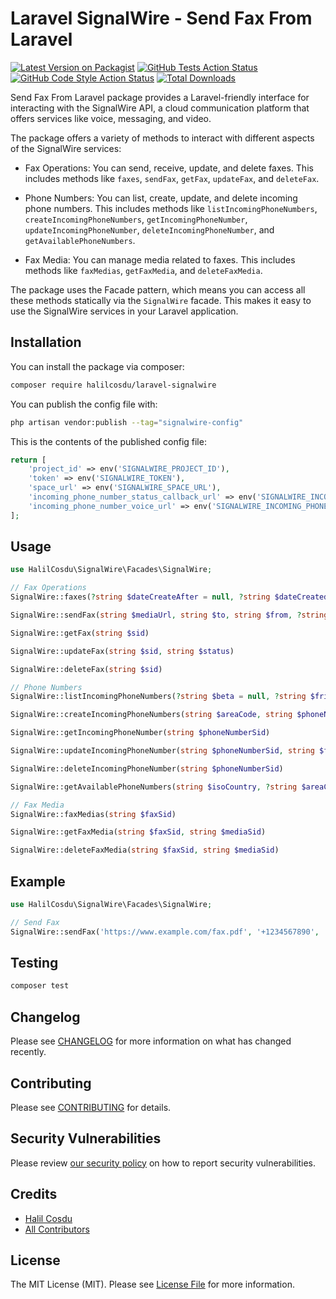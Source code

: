 # Laravel SignalWire - Send Fax From Laravel

[![Latest Version on Packagist](https://img.shields.io/packagist/v/halilcosdu/laravel-signalwire.svg?style=flat-square)](https://packagist.org/packages/halilcosdu/laravel-signalwire)
[![GitHub Tests Action Status](https://img.shields.io/github/actions/workflow/status/halilcosdu/laravel-signalwire/run-tests.yml?branch=main&label=tests&style=flat-square)](https://github.com/halilcosdu/laravel-signalwire/actions?query=workflow%3Arun-tests+branch%3Amain)
[![GitHub Code Style Action Status](https://img.shields.io/github/actions/workflow/status/halilcosdu/laravel-signalwire/fix-php-code-style-issues.yml?branch=main&label=code%20style&style=flat-square)](https://github.com/halilcosdu/laravel-signalwire/actions?query=workflow%3A"Fix+PHP+code+style+issues"+branch%3Amain)
[![Total Downloads](https://img.shields.io/packagist/dt/halilcosdu/laravel-signalwire.svg?style=flat-square)](https://packagist.org/packages/halilcosdu/laravel-signalwire)

Send Fax From Laravel package provides a Laravel-friendly interface for interacting with the SignalWire API, a cloud communication platform that offers services like voice, messaging, and video.

The package offers a variety of methods to interact with different aspects of the SignalWire services:

- Fax Operations: You can send, receive, update, and delete faxes. This includes methods like `faxes`, `sendFax`, `getFax`, `updateFax`, and `deleteFax`.

- Phone Numbers: You can list, create, update, and delete incoming phone numbers. This includes methods like `listIncomingPhoneNumbers`, `createIncomingPhoneNumbers`, `getIncomingPhoneNumber`, `updateIncomingPhoneNumber`, `deleteIncomingPhoneNumber`, and `getAvailablePhoneNumbers`.

- Fax Media: You can manage media related to faxes. This includes methods like `faxMedias`, `getFaxMedia`, and `deleteFaxMedia`.

The package uses the Facade pattern, which means you can access all these methods statically via the `SignalWire` facade. This makes it easy to use the SignalWire services in your Laravel application.

## Installation

You can install the package via composer:

```bash
composer require halilcosdu/laravel-signalwire
```

You can publish the config file with:

```bash
php artisan vendor:publish --tag="signalwire-config"
```

This is the contents of the published config file:

```php
return [
    'project_id' => env('SIGNALWIRE_PROJECT_ID'),
    'token' => env('SIGNALWIRE_TOKEN'),
    'space_url' => env('SIGNALWIRE_SPACE_URL'),
    'incoming_phone_number_status_callback_url' => env('SIGNALWIRE_INCOMING_PHONE_NUMBER_STATUS_CALLBACK_URL'), //create or update IncomingPhoneNumbers
    'incoming_phone_number_voice_url' => env('SIGNALWIRE_INCOMING_PHONE_NUMBER_VOICE_URL'),// create or update IncomingPhoneNumbers
];
```

## Usage

```php
use HalilCosdu\SignalWire\Facades\SignalWire;

// Fax Operations
SignalWire::faxes(?string $dateCreateAfter = null, ?string $dateCreatedOnOrBefore = null, ?string $from = null, ?string $to = null)

SignalWire::sendFax(string $mediaUrl, string $to, string $from, ?string $statusCallback = null, string $quality = 'standard')

SignalWire::getFax(string $sid)

SignalWire::updateFax(string $sid, string $status)

SignalWire::deleteFax(string $sid)

// Phone Numbers
SignalWire::listIncomingPhoneNumbers(?string $beta = null, ?string $friendlyName = null, ?string $origin = null, ?string $phoneNumber = null)

SignalWire::createIncomingPhoneNumbers(string $areaCode, string $phoneNumber, ?string $addressSid = null, ?string $friendlyName = null, ?string $identitySid = null, ?string $smsApplicationSid = null, ?string $smsFallbackMethod = null, ?string $smsFallbackUrl = null, ?string $smsMethod = null, ?string $smsUrl = null, ?string $statusCallback = null, ?string $statusCallbackMethod = null, ?string $trunkSid = null, ?string $voiceApplicationSid = null, bool $voiceCallerIdLookup = false, ?string $voiceFallbackMethod = null, ?string $voiceFallbackUrl = null, ?string $voiceMethod = null, string $voiceReceiveMode = 'fax', ?string $voiceUrl = null)

SignalWire::getIncomingPhoneNumber(string $phoneNumberSid)

SignalWire::updateIncomingPhoneNumber(string $phoneNumberSid, string $friendlyName, string $smsUrl, string $smsMethod, string $voiceUrl, string $voiceMethod)

SignalWire::deleteIncomingPhoneNumber(string $phoneNumberSid)

SignalWire::getAvailablePhoneNumbers(string $isoCountry, ?string $areaCode, bool $beta = false, ?string $contains = null, bool $excludeAllAddressRequired = false, bool $excludeLocalAddressRequired = false, bool $faxEnabled = false, string $inRegion = null, bool $mmsEnabled = false, bool $voiceEnabled = false)

// Fax Media
SignalWire::faxMedias(string $faxSid)

SignalWire::getFaxMedia(string $faxSid, string $mediaSid)

SignalWire::deleteFaxMedia(string $faxSid, string $mediaSid)


```

## Example

```php
use HalilCosdu\SignalWire\Facades\SignalWire;

// Send Fax
SignalWire::sendFax('https://www.example.com/fax.pdf', '+1234567890', '+0987654321', 'https://www.example.com/fax-status-callback', 'standard');
```

## Testing

```bash
composer test
```

## Changelog

Please see [CHANGELOG](CHANGELOG.md) for more information on what has changed recently.

## Contributing

Please see [CONTRIBUTING](CONTRIBUTING.md) for details.

## Security Vulnerabilities

Please review [our security policy](../../security/policy) on how to report security vulnerabilities.

## Credits

- [Halil Cosdu](https://github.com/halilcosdu)
- [All Contributors](../../contributors)

## License

The MIT License (MIT). Please see [License File](LICENSE.md) for more information.
